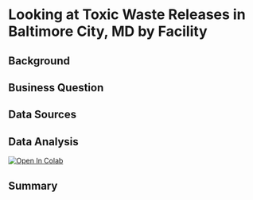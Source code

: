 # Looking at Toxic Waste Releases in Baltimore City, MD by Facility
## Background
## Business Question
## Data Sources
## Data Analysis
[![Open In Colab](https://colab.research.google.com/assets/colab-badge.svg)](https://colab.research.google.com/drive/1pO4eHJu2X2zCqgOJj5fzHiShNbOVi-Ks?usp=sharing)
## Summary

